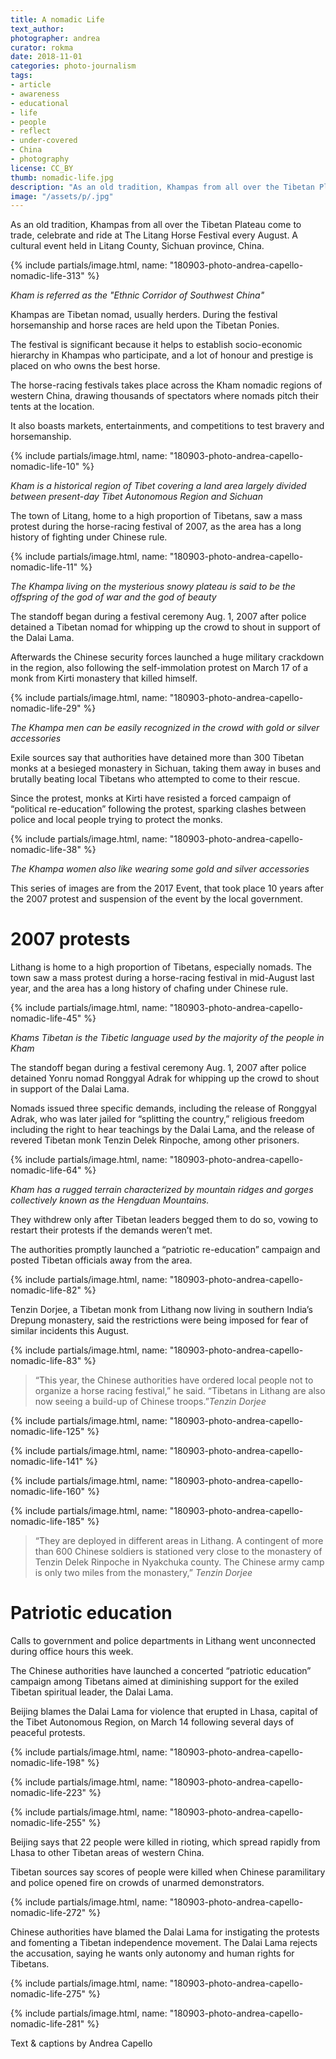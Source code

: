 ```yaml
---
title: A nomadic Life
text_author:
photographer: andrea
curator: rokma
date: 2018-11-01
categories: photo-journalism
tags:
- article
- awareness
- educational
- life
- people
- reflect
- under-covered
- China
- photography
license: CC_BY
thumb: nomadic-life.jpg
description: "As an old tradition, Khampas from all over the Tibetan Plateau come to celebrate The Litang Horse Festival every August in Litang County, Sichuan province, China."
image: "/assets/p/.jpg"
---
```


As an old tradition, Khampas from all over the Tibetan Plateau come to trade, celebrate and ride at The Litang Horse Festival every August. A cultural event held in Litang County, Sichuan province, China.


{% include partials/image.html, name: "180903-photo-andrea-capello-nomadic-life-313" %}

_Kham is referred as the "Ethnic Corridor of Southwest China"_

Khampas are Tibetan nomad, usually herders. During the festival horsemanship and horse races are held upon the Tibetan Ponies.

The festival is significant because it helps to establish socio-economic hierarchy in Khampas who participate, and a lot of honour and prestige is placed on who owns the best horse.

The horse-racing festivals takes place across the Kham nomadic regions of western China, drawing thousands of spectators where nomads pitch their tents at the location.

It also boasts markets, entertainments, and competitions to test bravery and horsemanship.





{% include partials/image.html, name: "180903-photo-andrea-capello-nomadic-life-10" %}

_Kham is a historical region of Tibet covering a land area largely divided between present-day Tibet Autonomous Region and Sichuan_


The town of Litang, home to a high proportion of Tibetans, saw a mass protest during the horse-racing festival of 2007, as the area has a long history of fighting under Chinese rule.

{% include partials/image.html, name: "180903-photo-andrea-capello-nomadic-life-11" %}

_The Khampa living on the mysterious snowy plateau is said to be the offspring of the god of war and the god of beauty_


The standoff began during a festival ceremony Aug. 1, 2007 after police detained a Tibetan nomad for whipping up the crowd to shout in support of the Dalai Lama.

Afterwards the Chinese security forces launched a huge military crackdown in the region, also following the self-immolation protest on March 17 of a monk from Kirti monastery that killed himself.

{% include partials/image.html, name: "180903-photo-andrea-capello-nomadic-life-29" %}

_The Khampa men can be easily recognized in the crowd with gold or silver accessories_

Exile sources say that authorities have detained more than 300 Tibetan monks at a besieged monastery in Sichuan, taking them away in buses and brutally beating local Tibetans who attempted to come to their rescue.

Since the protest, monks at Kirti have resisted a forced campaign of “political re-education” following the protest, sparking clashes between police and local people trying to protect the monks.


{% include partials/image.html, name: "180903-photo-andrea-capello-nomadic-life-38" %}

_The Khampa women also like wearing some gold and silver accessories_

This series of images are from the 2017 Event, that took place 10 years after the 2007 protest and suspension of the event by the local government.


# 2007 protests

Lithang is home to a high proportion of Tibetans, especially nomads. The town saw a mass protest during a horse-racing festival in mid-August last year, and the area has a long history of chafing under Chinese rule.



{% include partials/image.html, name: "180903-photo-andrea-capello-nomadic-life-45" %}

_Khams Tibetan is the Tibetic language used by the majority of the people in Kham_


The standoff began during a festival ceremony Aug. 1, 2007 after police detained Yonru nomad Ronggyal Adrak for whipping up the crowd to shout in support of the Dalai Lama.

Nomads issued three specific demands, including the release of Ronggyal Adrak, who was later jailed for “splitting the country,” religious freedom including the right to hear teachings by the Dalai Lama, and the release of revered Tibetan monk Tenzin Delek Rinpoche, among other prisoners.




{% include partials/image.html, name: "180903-photo-andrea-capello-nomadic-life-64" %}

_Kham has a rugged terrain characterized by mountain ridges and gorges collectively known as the Hengduan Mountains._


They withdrew only after Tibetan leaders begged them to do so, vowing to restart their protests if the demands weren’t met.

The authorities promptly launched a “patriotic re-education” campaign and posted Tibetan officials away from the area.



{% include partials/image.html, name: "180903-photo-andrea-capello-nomadic-life-82" %}


Tenzin Dorjee, a Tibetan monk from Lithang now living in southern India’s Drepung monastery, said the restrictions were being imposed for fear of similar incidents this August. 

{% include partials/image.html, name: "180903-photo-andrea-capello-nomadic-life-83" %}


>“This year, the Chinese authorities have ordered local people not to organize a horse racing festival,” he said. “Tibetans in Lithang are also now seeing a build-up of Chinese troops.”_Tenzin Dorjee_

{% include partials/image.html, name: "180903-photo-andrea-capello-nomadic-life-125" %}

{% include partials/image.html, name: "180903-photo-andrea-capello-nomadic-life-141" %}

{% include partials/image.html, name: "180903-photo-andrea-capello-nomadic-life-160" %}

{% include partials/image.html, name: "180903-photo-andrea-capello-nomadic-life-185" %}


>“They are deployed in different areas in Lithang. A contingent of more than 600 Chinese soldiers is stationed very close to the monastery of Tenzin Delek Rinpoche in Nyakchuka county. The Chinese army camp is only two miles from the monastery,” _Tenzin Dorjee_






# Patriotic education

Calls to government and police departments in Lithang went unconnected during office hours this week.

The Chinese authorities have launched a concerted “patriotic education” campaign among Tibetans aimed at diminishing support for the exiled Tibetan spiritual leader, the Dalai Lama.


Beijing blames the Dalai Lama for violence that erupted in Lhasa, capital of the Tibet Autonomous Region, on March 14 following several days of peaceful protests.


{% include partials/image.html, name: "180903-photo-andrea-capello-nomadic-life-198" %}


{% include partials/image.html, name: "180903-photo-andrea-capello-nomadic-life-223" %}


{% include partials/image.html, name: "180903-photo-andrea-capello-nomadic-life-255" %}


Beijing says that 22 people were killed in rioting, which spread rapidly from Lhasa to other Tibetan areas of western China.

Tibetan sources say scores of people were killed when Chinese paramilitary and police opened fire on crowds of unarmed demonstrators.


{% include partials/image.html, name: "180903-photo-andrea-capello-nomadic-life-272" %}


Chinese authorities have blamed the Dalai Lama for instigating the protests and fomenting a Tibetan independence movement. The Dalai Lama rejects the accusation, saying he wants only autonomy and human rights for Tibetans.


{% include partials/image.html, name: "180903-photo-andrea-capello-nomadic-life-275" %}

{% include partials/image.html, name: "180903-photo-andrea-capello-nomadic-life-281" %}





Text & captions by Andrea Capello
